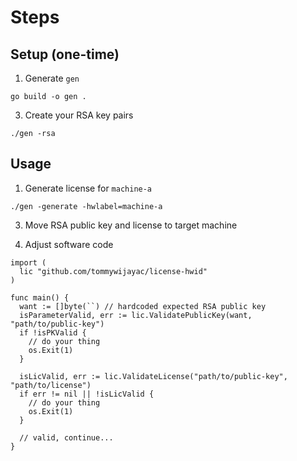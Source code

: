 # Steps
## Setup (one-time)
1. Generate `gen`
```
go build -o gen .
```

3. Create your RSA key pairs
```
./gen -rsa
```

## Usage
1. Generate license for `machine-a`
```
./gen -generate -hwlabel=machine-a
```

3. Move RSA public key and license to target machine

4. Adjust software code
```
import (
  lic "github.com/tommywijayac/license-hwid"
)

func main() {
  want := []byte(``) // hardcoded expected RSA public key
  isParameterValid, err := lic.ValidatePublicKey(want, "path/to/public-key")
  if !isPKValid {
    // do your thing
    os.Exit(1)
  }

  isLicValid, err := lic.ValidateLicense("path/to/public-key", "path/to/license")
  if err != nil || !isLicValid {
    // do your thing
    os.Exit(1)
  }

  // valid, continue...
}
```
